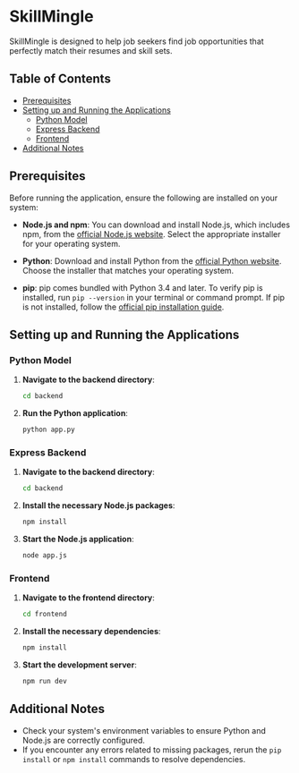 # SkillMingle

SkillMingle is designed to help job seekers find job opportunities that perfectly match their resumes and skill sets.

## Table of Contents

- [Prerequisites](#prerequisites)
- [Setting up and Running the Applications](#setting-up-and-running-the-applications)
  - [Python Model](#python-model)
  - [Express Backend](#express-backend)
  - [Frontend](#frontend)
- [Additional Notes](#additional-notes)

## Prerequisites

Before running the application, ensure the following are installed on your system:

- **Node.js and npm**: You can download and install Node.js, which includes npm, from the [official Node.js website](https://nodejs.org/). Select the appropriate installer for your operating system.

- **Python**: Download and install Python from the [official Python website](https://www.python.org/downloads/). Choose the installer that matches your operating system.

- **pip**: pip comes bundled with Python 3.4 and later. To verify pip is installed, run `pip --version` in your terminal or command prompt. If pip is not installed, follow the [official pip installation guide](https://pip.pypa.io/en/stable/installation/).

## Setting up and Running the Applications

### Python Model

1. **Navigate to the backend directory**:
    ```bash
    cd backend
    ```

2. **Run the Python application**:
    ```bash
    python app.py
    ```

### Express Backend

1. **Navigate to the backend directory**:
    ```bash
    cd backend
    ```

2. **Install the necessary Node.js packages**:
    ```bash
    npm install
    ```

3. **Start the Node.js application**:
    ```bash
    node app.js
    ```

### Frontend

1. **Navigate to the frontend directory**:
    ```bash
    cd frontend
    ```

2. **Install the necessary dependencies**:
    ```bash
    npm install
    ```

3. **Start the development server**:
    ```bash
    npm run dev
    ```

## Additional Notes

- Check your system's environment variables to ensure Python and Node.js are correctly configured.
- If you encounter any errors related to missing packages, rerun the `pip install` or `npm install` commands to resolve dependencies.
